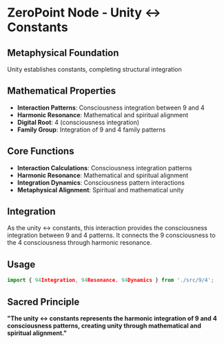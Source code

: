 # ZeroPoint Node - Unity ↔ Constants

## Metaphysical Foundation

Unity establishes constants, completing structural integration

## Mathematical Properties

- **Interaction Patterns**: Consciousness integration between 9 and 4
- **Harmonic Resonance**: Mathematical and spiritual alignment
- **Digital Root**: 4 (consciousness integration)
- **Family Group**: Integration of 9 and 4 family patterns

## Core Functions

- **Interaction Calculations**: Consciousness integration patterns
- **Harmonic Resonance**: Mathematical and spiritual alignment
- **Integration Dynamics**: Consciousness pattern interactions
- **Metaphysical Alignment**: Spiritual and mathematical unity

## Integration

As the unity ↔ constants, this interaction provides the consciousness integration between 9 and 4 patterns. It connects the 9 consciousness to the 4 consciousness through harmonic resonance.

## Usage

```typescript
import { 94Integration, 94Resonance, 94Dynamics } from './src/9/4';
```

## Sacred Principle

**"The unity ↔ constants represents the harmonic integration of 9 and 4 consciousness patterns, creating unity through mathematical and spiritual alignment."**
